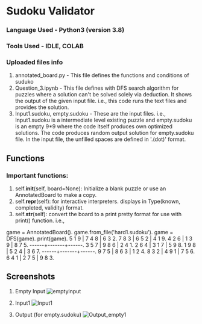 # Sudoku Validator

### Language Used - Python3 (version 3.8)
### Tools Used - IDLE, COLAB
### Uploaded files info

1. annotated_board.py - This file defines the functions and conditions of suduko
2. Question_3.ipynb - This file defines with DFS search algorithm for puzzles where a solution can't be solved solely via deduction. It shows the output of the given input file. i.e., this code runs the text files and provides the solution.
3.  Input1.sudoku, empty.sudoku - These are the input files. i.e., Input1.sudoku is a intermediate level existing puzzle and empty.sudoku is an empty 9*9 where the code itself produces own optimized solutions. The code produces random output solution for empty.sudoku file. In the input file, the unfilled spaces are defined in '.(dot)' format.

## Functions
### Important functions:

1. self.__init__(self, board=None): Initialize a blank puzzle or use an AnnotatedBoard to make a copy.
2. self.__repr__(self): for interactive interpreters. displays in Type(known, completed, validity) format.
3. self.__str__(self): convert the board to a print pretty format for use with print() function. i.e.,

game = AnnotatedBoard().
game.from_file('hard1.sudoku').
game = DFS(game).
print(game).
5 1 9 | 7 4 8 | 6 3 2.
7 8 3 | 6 5 2 | 4 1 9.
4 2 6 | 1 3 9 | 8 7 5.
------+-------+------.
3 5 7 | 9 8 6 | 2 4 1.
2 6 4 | 3 1 7 | 5 9 8.
1 9 8 | 5 2 4 | 3 6 7.
------+-------+------.
9 7 5 | 8 6 3 | 1 2 4.
8 3 2 | 4 9 1 | 7 5 6.
6 4 1 | 2 7 5 | 9 8 3.

## Screenshots

1. Empty Input
![emptyinput](https://user-images.githubusercontent.com/59074144/116353415-5abbc700-a814-11eb-82ad-24553e3a67c4.png)

2. Input1 
![Input1](https://user-images.githubusercontent.com/59074144/116353552-9a82ae80-a814-11eb-81b5-26b697a34c49.png)

3. Output (for empty.sudoku)
![Output_empty1](https://user-images.githubusercontent.com/59074144/116353958-55ab4780-a815-11eb-9002-48f476075e04.png)


